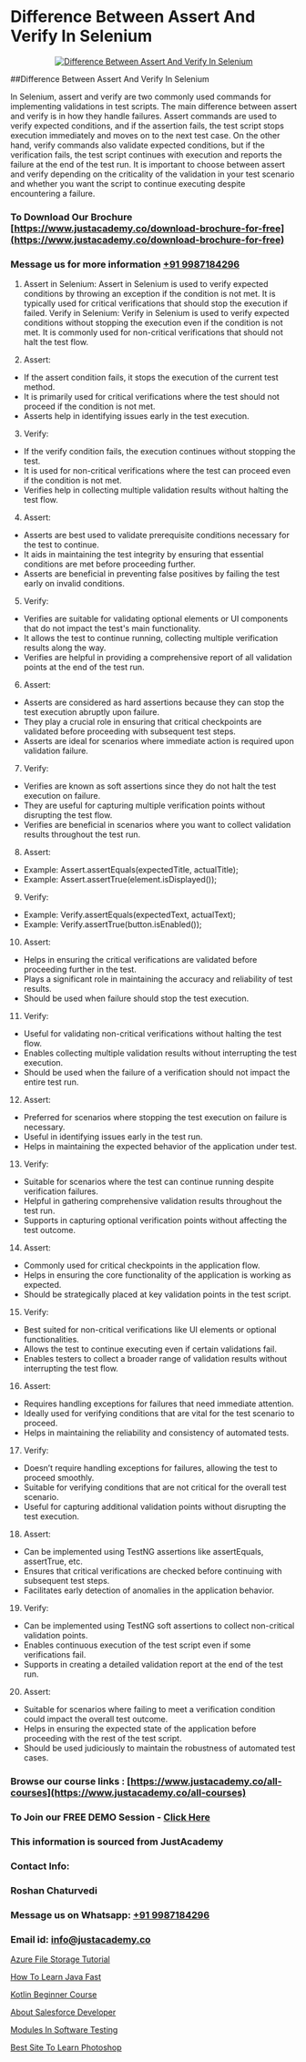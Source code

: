 # Difference Between Assert And Verify In Selenium

<p align="center">
  <a href="https://justacademy.co/course-detail/selenium-training">
    <img src="https://justacademy.co/storage2/course_image/1676637863_course_image.webp" alt="Difference Between Assert And Verify In Selenium">
  </a>
</p>
##Difference Between Assert And Verify In Selenium

In Selenium, assert and verify are two commonly used commands for implementing validations in test scripts. The main difference between assert and verify is in how they handle failures. Assert commands are used to verify expected conditions, and if the assertion fails, the test script stops execution immediately and moves on to the next test case. On the other hand, verify commands also validate expected conditions, but if the verification fails, the test script continues with execution and reports the failure at the end of the test run. It is important to choose between assert and verify depending on the criticality of the validation in your test scenario and whether you want the script to continue executing despite encountering a failure.
### To Download Our Brochure [https://www.justacademy.co/download-brochure-for-free](https://www.justacademy.co/download-brochure-for-free)
### Message us for more information [+91 9987184296](https://api.whatsapp.com/send?phone=919987184296)
1) Assert in Selenium:
Assert in Selenium is used to verify expected conditions by throwing an exception if the condition is not met. It is typically used for critical verifications that should stop the execution if failed.
Verify in Selenium:
Verify in Selenium is used to verify expected conditions without stopping the execution even if the condition is not met. It is commonly used for non-critical verifications that should not halt the test flow.

2) Assert:
- If the assert condition fails, it stops the execution of the current test method.
- It is primarily used for critical verifications where the test should not proceed if the condition is not met.
- Asserts help in identifying issues early in the test execution.

3) Verify:
- If the verify condition fails, the execution continues without stopping the test.
- It is used for non-critical verifications where the test can proceed even if the condition is not met.
- Verifies help in collecting multiple validation results without halting the test flow.

4) Assert:
- Asserts are best used to validate prerequisite conditions necessary for the test to continue.
- It aids in maintaining the test integrity by ensuring that essential conditions are met before proceeding further.
- Asserts are beneficial in preventing false positives by failing the test early on invalid conditions.

5) Verify:
- Verifies are suitable for validating optional elements or UI components that do not impact the test's main functionality.
- It allows the test to continue running, collecting multiple verification results along the way.
- Verifies are helpful in providing a comprehensive report of all validation points at the end of the test run.

6) Assert:
- Asserts are considered as hard assertions because they can stop the test execution abruptly upon failure.
- They play a crucial role in ensuring that critical checkpoints are validated before proceeding with subsequent test steps.
- Asserts are ideal for scenarios where immediate action is required upon validation failure.

7) Verify:
- Verifies are known as soft assertions since they do not halt the test execution on failure.
- They are useful for capturing multiple verification points without disrupting the test flow.
- Verifies are beneficial in scenarios where you want to collect validation results throughout the test run.

8) Assert:
- Example: Assert.assertEquals(expectedTitle, actualTitle);
- Example: Assert.assertTrue(element.isDisplayed());

9) Verify:
- Example: Verify.assertEquals(expectedText, actualText);
- Example: Verify.assertTrue(button.isEnabled());

10) Assert:
- Helps in ensuring the critical verifications are validated before proceeding further in the test.
- Plays a significant role in maintaining the accuracy and reliability of test results.
- Should be used when failure should stop the test execution.

11) Verify:
- Useful for validating non-critical verifications without halting the test flow.
- Enables collecting multiple validation results without interrupting the test execution.
- Should be used when the failure of a verification should not impact the entire test run.

12) Assert:
- Preferred for scenarios where stopping the test execution on failure is necessary.
- Useful in identifying issues early in the test run.
- Helps in maintaining the expected behavior of the application under test.

13) Verify:
- Suitable for scenarios where the test can continue running despite verification failures.
- Helpful in gathering comprehensive validation results throughout the test run.
- Supports in capturing optional verification points without affecting the test outcome.

14) Assert:
- Commonly used for critical checkpoints in the application flow.
- Helps in ensuring the core functionality of the application is working as expected.
- Should be strategically placed at key validation points in the test script.

15) Verify:
- Best suited for non-critical verifications like UI elements or optional functionalities.
- Allows the test to continue executing even if certain validations fail.
- Enables testers to collect a broader range of validation results without interrupting the test flow.

16) Assert:
- Requires handling exceptions for failures that need immediate attention.
- Ideally used for verifying conditions that are vital for the test scenario to proceed.
- Helps in maintaining the reliability and consistency of automated tests.

17) Verify:
- Doesn’t require handling exceptions for failures, allowing the test to proceed smoothly.
- Suitable for verifying conditions that are not critical for the overall test scenario.
- Useful for capturing additional validation points without disrupting the test execution.

18) Assert:
- Can be implemented using TestNG assertions like assertEquals, assertTrue, etc.
- Ensures that critical verifications are checked before continuing with subsequent test steps.
- Facilitates early detection of anomalies in the application behavior.

19) Verify:
- Can be implemented using TestNG soft assertions to collect non-critical validation points.
- Enables continuous execution of the test script even if some verifications fail.
- Supports in creating a detailed validation report at the end of the test run.

20) Assert:
- Suitable for scenarios where failing to meet a verification condition could impact the overall test outcome.
- Helps in ensuring the expected state of the application before proceeding with the rest of the test script.
- Should be used judiciously to maintain the robustness of automated test cases.

### Browse our course links : [https://www.justacademy.co/all-courses](https://www.justacademy.co/all-courses) 
### To Join our FREE DEMO Session - [Click Here](https://www.justacademy.co/register-for-course-demo)


### This information is sourced from JustAcademy
### Contact Info:
### Roshan Chaturvedi
### Message us on Whatsapp: [+91 9987184296](https://api.whatsapp.com/send?phone=919987184296)
### Email id: [info@justacademy.co](mailto:info@justacademy.co)
                
[Azure File Storage Tutorial](https://www.linkedin.com/pulse/azure-file-storage-tutorial-justacademy-bay-area-xlwge?trackingId=JL79BjAdq%2FcH8D7QXmEzIQ%3D%3D&lipi=urn%3Ali%3Apage%3Ad_flagship3_company_admin%3BVfd8WVt8TwCvR4GLG%2BU4Hg%3D%3D)

[How To Learn Java Fast](https://www.linkedin.com/pulse/how-learn-java-fast-justacademy-mumbai-auurc/)

[Kotlin Beginner Course](https://medium.com/@ranepooja/kotlin-beginner-course-d27ff9ff7edc)

[About Salesforce Developer](https://medium.com/@abhidnya.1068/about-salesforce-developer-f3bb8831d007)

[Modules In Software Testing](https://justacademyin.github.io/justacademy/modules-in-software-testing)

[Best Site To Learn Photoshop](https://justacademyin.github.io/justacademy/best-site-to-learn-photoshop)

